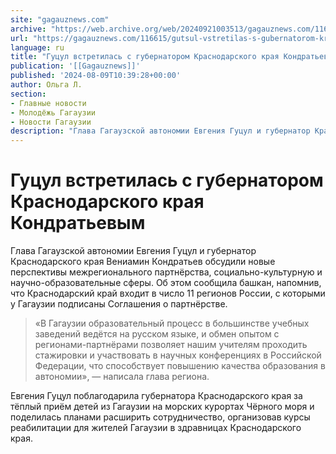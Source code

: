 ```yaml
---
site: "gagauznews.com"
archive: "https://web.archive.org/web/20240921003513/gagauznews.com/116615/gutsul-vstretilas-s-gubernatorom-krasnodarskogo-kraya-kondratevym.html"
url: "https://gagauznews.com/116615/gutsul-vstretilas-s-gubernatorom-krasnodarskogo-kraya-kondratevym.html"
language: ru
title: "Гуцул встретилась с губернатором Краснодарского края Кондратьевым"
publication: '[[Gagauznews]]'
published: '2024-08-09T10:39:28+00:00'
author: Ольга Л.
section:
- Главные новости
- Молодёжь Гагаузии
- Новости Гагаузии
description: "Глава Гагаузской автономии Евгения Гуцул и губернатор Краснодарского края Вениамин Кондратьев обсудили новые перспективы межрегионального партнёрства, социально-культурную и научно-образовательные сферы. Об этом сообщила башкан, напомнив, что Краснодарский край входит в число 11 регионов России, с которыми у Гагаузии подписаны Соглашения о партнёрстве. «В Гагаузии образовательный процесс в большинстве учебных заведений ведётся на русском языке, и обмен опытом с регионами-партнёрами позволяет нашим учителям проходить стажировки и участвовать в научных конференциях в Российской Федерации, что способствует повышению качества образования в автономии», — написала глава региона. Евгения Гуцул поблагодарила губернатора Краснодарского края за тёплый приём детей из Гагаузии на морских курортах Чёрного моря […]"
---
```


# Гуцул встретилась с губернатором Краснодарского края Кондратьевым

Глава Гагаузской автономии Евгения Гуцул и губернатор Краснодарского края Вениамин Кондратьев обсудили новые перспективы межрегионального партнёрства, социально-культурную и научно-образовательные сферы. Об этом сообщила башкан, напомнив, что Краснодарский край входит в число 11 регионов России, с которыми у Гагаузии подписаны Соглашения о партнёрстве.

> «В Гагаузии образовательный процесс в большинстве учебных заведений ведётся на русском языке, и обмен опытом с регионами-партнёрами позволяет нашим учителям проходить стажировки и участвовать в научных конференциях в Российской Федерации, что способствует повышению качества образования в автономии», — написала глава региона.

Евгения Гуцул поблагодарила губернатора Краснодарского края за тёплый приём детей из Гагаузии на морских курортах Чёрного моря и поделилась планами расширить сотрудничество, организовав курсы реабилитации для жителей Гагаузии в здравницах Краснодарского края.
